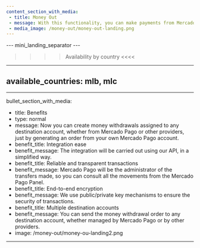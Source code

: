 ```yaml
---
content_section_with_media: 
 - title: Money Out
 - message: With this functionality, you can make payments from Mercado Pago accounts to any destination account, and the recipients will be able to withdraw the transferred money. The origin Mercado Pago account will be an intermediary between a service provider and one or more clients, who will receive the amount to be withdrawn.
 - media_image: /money-out/money-out-landing.png
---
```


--- mini_landing_separator ---

>>>> Availability by country <<<<
---
available_countries: mlb, mlc
---
---
bullet_section_with_media: 
 - title: Benefits
 - type: normal
 - message: Now you can create money withdrawals assigned to any destination account, whether from Mercado Pago or other providers, just by generating an order from your own Mercado Pago account. 
 - benefit_title: Integration ease
 - benefit_message: The integration will be carried out using our API, in a simplified way.
 - benefit_title: Reliable and transparent transactions
 - benefit_message: Mercado Pago will be the administrator of the transfers made, so you can consult all the movements from the Mercado Pago Panel.
 - benefit_title: End-to-end encryption
 - benefit_message: We use public/private key mechanisms to ensure the security of transactions.
 - benefit_title: Multiple destination accounts
 - benefit_message: You can send the money withdrawal order to any destination account, whether managed by Mercado Pago or by other providers.
 - image: /money-out/money-ou-landing2.png
---